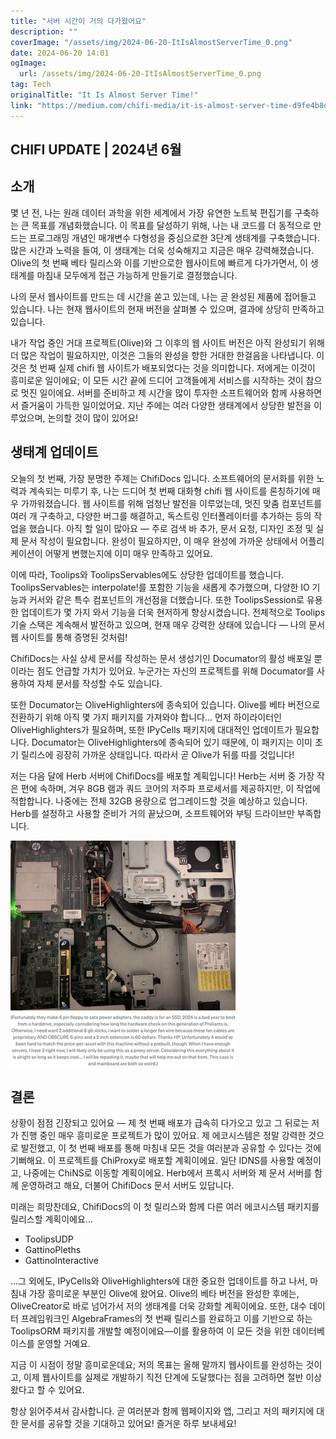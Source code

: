 ```yaml
---
title: "서버 시간이 거의 다가왔어요"
description: ""
coverImage: "/assets/img/2024-06-20-ItIsAlmostServerTime_0.png"
date: 2024-06-20 14:01
ogImage: 
  url: /assets/img/2024-06-20-ItIsAlmostServerTime_0.png
tag: Tech
originalTitle: "It Is Almost Server Time!"
link: "https://medium.com/chifi-media/it-is-almost-server-time-d9fe4b8dde29"
---
```



## CHIFI UPDATE | 2024년 6월

## 소개

몇 년 전, 나는 원래 데이터 과학을 위한 세계에서 가장 유연한 노트북 편집기를 구축하는 큰 목표를 개념화했습니다. 이 목표를 달성하기 위해, 나는 내 코드를 더 동적으로 만드는 프로그래밍 개념인 매개변수 다형성을 중심으로한 3단계 생태계를 구축했습니다. 많은 시간과 노력을 들여, 이 생태계는 더욱 성숙해지고 지금은 매우 강력해졌습니다. Olive의 첫 번째 베타 릴리스와 이를 기반으로한 웹사이트에 빠르게 다가가면서, 이 생태계를 마침내 모두에게 접근 가능하게 만들기로 결정했습니다.

나의 문서 웹사이트를 만드는 데 시간을 쏟고 있는데, 나는 곧 완성된 제품에 접어들고 있습니다. 나는 현재 웹사이트의 현재 버전을 살펴볼 수 있으며, 결과에 상당히 만족하고 있습니다.

<div class="content-ad"></div>

내가 작업 중인 거대 프로젝트(Olive)와 그 이후의 웹 사이트 버전은 아직 완성되기 위해 더 많은 작업이 필요하지만, 이것은 그들의 완성을 향한 거대한 한걸음을 나타냅니다. 이것은 첫 번째 실제 chifi 웹 사이트가 배포되었다는 것을 의미합니다. 저에게는 이것이 흥미로운 일이에요; 이 모든 시간 끝에 드디어 고객들에게 서비스를 시작하는 것이 참으로 멋진 일이에요. 서버를 준비하고 제 시간을 많이 투자한 소프트웨어와 함께 사용하면서 즐거움이 가득한 일이었어요. 지난 주에는 여러 다양한 생태계에서 상당한 발전을 이루었으며, 논의할 것이 많이 있어요!

## 생태계 업데이트

오늘의 첫 번째, 가장 분명한 주제는 ChifiDocs 입니다. 소프트웨어의 문서화를 위한 노력과 계속되는 미루기 후, 나는 드디어 첫 번째 대화형 chifi 웹 사이트를 론칭하기에 매우 가까워졌습니다. 웹 사이트를 위해 엄청난 발전을 이루었는데, 멋진 맞춤 컴포넌트를 여러 개 구축하고, 다양한 버그를 해결하고, 독스트링 인터폴레이터를 추가하는 등의 작업을 했습니다. 아직 할 일이 많아요 — 주로 검색 바 추가, 문서 요청, 디자인 조정 및 실제 문서 작성이 필요합니다. 완성이 필요하지만, 이 매우 완성에 가까운 상태에서 어플리케이션이 어떻게 변했는지에 이미 매우 만족하고 있어요.

이에 따라, Toolips와 ToolipsServables에도 상당한 업데이트를 했습니다. ToolipsServables는 interpolate!를 포함한 기능을 새롭게 추가했으며, 다양한 IO 기능과 커서와 같은 특수 컴포넌트의 개선점을 더했습니다. 또한 ToolipsSession로 유용한 업데이트가 몇 가지 와서 기능을 더욱 현저하게 향상시켰습니다. 전체적으로 Toolips 기술 스택은 계속해서 발전하고 있으며, 현재 매우 강력한 상태에 있습니다 — 나의 문서 웹 사이트를 통해 증명된 것처럼!

<div class="content-ad"></div>

ChifiDocs는 사실 상세 문서를 작성하는 문서 생성기인 Documator의 활성 배포일 뿐이라는 점도 언급할 가치가 있어요. 누군가는 자신의 프로젝트를 위해 Documator를 사용하여 자체 문서를 작성할 수도 있습니다. 

또한 Documator는 OliveHighlighters에 종속되어 있습니다. Olive를 베타 버전으로 전환하기 위해 아직 몇 가지 패키지를 가져와야 합니다... 먼저 하이라이터인 OliveHighlighters가 필요하며, 또한 IPyCells 패키지에 대대적인 업데이트가 필요합니다. Documator는 OliveHighlighters에 종속되어 있기 때문에, 이 패키지는 이미 초기 릴리스에 굉장히 가까운 상태입니다. 따라서 곧 Olive가 뒤를 따를 것입니다!

저는 다음 달에 Herb 서버에 ChifiDocs를 배포할 계획입니다! Herb는 서버 중 가장 작은 편에 속하며, 겨우 8GB 램과 쿼드 코어의 저주파 프로세서를 제공하지만, 이 작업에 적합합니다. 나중에는 전체 32GB 용량으로 업그레이드할 것을 예상하고 있습니다. Herb를 설정하고 사용할 준비가 거의 끝났으며, 소프트웨어와 부팅 드라이브만 부족합니다. 

![이미지](/assets/img/2024-06-20-ItIsAlmostServerTime_0.png)

<div class="content-ad"></div>

## 결론

상황이 점점 긴장되고 있어요 — 제 첫 번째 배포가 급속히 다가오고 있고 그 뒤로는 저가 진행 중인 매우 흥미로운 프로젝트가 많이 있어요. 제 에코시스템은 정말 강력한 것으로 발전했고, 이 첫 번째 배포를 통해 마침내 모든 것을 여러분과 공유할 수 있다는 것에 기뻐해요. 이 프로젝트를 ChiProxy로 배포할 계획이에요. 일단 IDNS를 사용할 예정이고, 나중에는 ChiNS로 이동할 계획이에요. Herb에서 프록시 서버와 제 문서 서버를 함께 운영하려고 해요, 더불어 ChifiDocs 문서 서버도 있답니다.

미래는 희망찬데요, ChifiDocs의 이 첫 릴리스와 함께 다른 여러 에코시스템 패키지를 릴리스할 계획이에요...

- ToolipsUDP
- GattinoPleths
- GattinoInteractive

<div class="content-ad"></div>

...그 외에도, IPyCells와 OliveHighlighters에 대한 중요한 업데이트를 하고 나서, 마침내 가장 흥미로운 부분인 Olive에 왔어요. Olive의 베타 버전을 완성한 후에는, OliveCreator로 바로 넘어가서 저의 생태계를 더욱 강화할 계획이에요. 또한, 대수 데이터 프레임워크인 AlgebraFrames의 첫 번째 릴리스를 완료하고 이를 기반으로 하는 ToolipsORM 패키지를 개발할 예정이에요—이를 활용하여 이 모든 것을 위한 데이터베이스를 운영할 거예요.

지금 이 시점이 정말 흥미로운데요; 저의 목표는 올해 말까지 웹사이트를 완성하는 것이고, 이제 웹사이트를 실제로 개발하기 직전 단계에 도달했다는 점을 고려하면 절반 이상 왔다고 할 수 있어요.

항상 읽어주셔서 감사합니다. 곧 여러분과 함께 웹페이지와 앱, 그리고 저의 패키지에 대한 문서를 공유할 것을 기대하고 있어요! 즐거운 하루 보내세요!